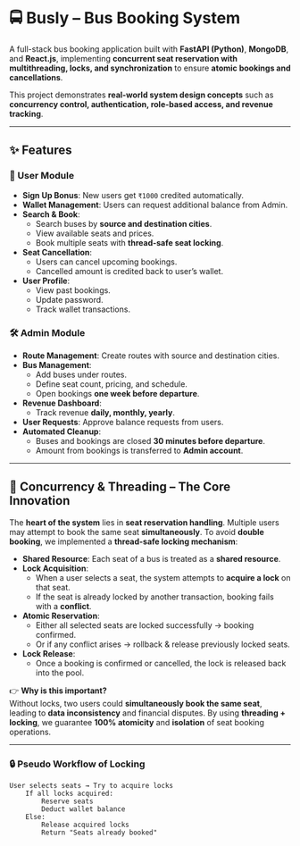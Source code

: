 # 🚍 Busly – Bus Booking System  

A full-stack bus booking application built with **FastAPI (Python)**, **MongoDB**, and **React.js**, implementing **concurrent seat reservation with multithreading, locks, and synchronization** to ensure **atomic bookings and cancellations**.  

This project demonstrates **real-world system design concepts** such as **concurrency control, authentication, role-based access, and revenue tracking**.  

---

## ✨ Features  

### 🔑 User Module  
- **Sign Up Bonus**: New users get `₹1000` credited automatically.  
- **Wallet Management**: Users can request additional balance from Admin.  
- **Search & Book**:  
  - Search buses by **source and destination cities**.  
  - View available seats and prices.  
  - Book multiple seats with **thread-safe seat locking**.  
- **Seat Cancellation**:  
  - Users can cancel upcoming bookings.  
  - Cancelled amount is credited back to user’s wallet.  
- **User Profile**:  
  - View past bookings.  
  - Update password.  
  - Track wallet transactions.  

### 🛠️ Admin Module  
- **Route Management**: Create routes with source and destination cities.  
- **Bus Management**:  
  - Add buses under routes.  
  - Define seat count, pricing, and schedule.  
  - Open bookings **one week before departure**.  
- **Revenue Dashboard**:  
  - Track revenue **daily, monthly, yearly**.  
- **User Requests**: Approve balance requests from users.  
- **Automated Cleanup**:  
  - Buses and bookings are closed **30 minutes before departure**.  
  - Amount from bookings is transferred to **Admin account**.  

---

## 🧵 Concurrency & Threading – The Core Innovation  

The **heart of the system** lies in **seat reservation handling**. Multiple users may attempt to book the same seat **simultaneously**. To avoid **double booking**, we implemented a **thread-safe locking mechanism**:  

- **Shared Resource**: Each seat of a bus is treated as a **shared resource**.  
- **Lock Acquisition**:  
  - When a user selects a seat, the system attempts to **acquire a lock** on that seat.  
  - If the seat is already locked by another transaction, booking fails with a **conflict**.  
- **Atomic Reservation**:  
  - Either all selected seats are locked successfully → booking confirmed.  
  - Or if any conflict arises → rollback & release previously locked seats.  
- **Lock Release**:  
  - Once a booking is confirmed or cancelled, the lock is released back into the pool.  

👉 **Why is this important?**  
Without locks, two users could **simultaneously book the same seat**, leading to **data inconsistency** and financial disputes. By using **threading + locking**, we guarantee **100% atomicity** and **isolation** of seat booking operations.  

---

### 🔒 Pseudo Workflow of Locking  

```plaintext
User selects seats → Try to acquire locks
    If all locks acquired:
        Reserve seats
        Deduct wallet balance
    Else:
        Release acquired locks
        Return "Seats already booked"
